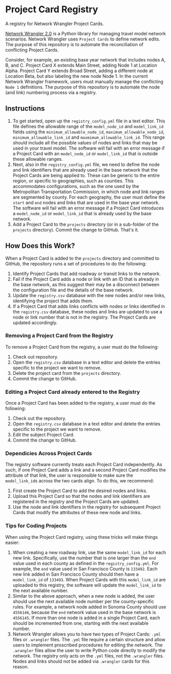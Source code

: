 # Project Card Registry 
A registry for Network Wrangler Project Cards.

[Network Wrangler 2.0](https://github.com/wsp-sag/network_wrangler) is a Python library for managing travel model network scenarios. Network Wrangler uses `Project Cards` to define network edits. The purpose of this repository is to automate the reconciliation of conflicting Project Cards.

Consider, for example, an existing base year network that includes nodes A, B, and C. Project Card X extends Main Street, adding Node 1 at Location Alpha. Project Card Y extends Broad Street, adding a different node at Location Beta, but also labeling the new node Node 1. In the current Network Wrangler framework, users must manually manage the conflicting `Node 1` definitions. The purpose of this repository is to automate the node (and link) numbering process via a registry.

## Instructions
1. To get started, open up the `registry_config.yml` file in a text editor. This file defines the allowable range of the `model_node_id` and `model_link_id` fields using the `minimum_allowable_node_id`, `maximum_allowable_node_id`, `minimum_allowable_link_id` and `maxmimum_allowable_link_id`. This range should include all the possible values of nodes and links that may be used in your travel model. The software will fail with an error message if a Project Card with an `model_node_id` or `model_link_id` that is outside these allowable ranges.  
2. Next, also in the `registry_config.yml` file, we need to define the node and link identifiers that are already used in the base network that the Project Cards are being applied to. These can be generic to the entire region, or specific to geographies, such as counties. This accommodates configurations, such as the one used by the Metropolitan Transportation Commission, in which node and link ranges are segmented by county. For each geography, the user must define the `start` and `end` nodes and links that are used in the base year network. The software will fail with an error message if a Project Card introduces a `model_node_id` or `model_link_id` that is already used by the base network.  
3. Add a Project Card to the `projects` directory (or in a sub-folder of the `projects` directory). Commit the change to GitHub. That's it.

## How Does this Work?
When a Project Card is added to the `projects` directory and committed to GitHub, the repository runs a set of procedures to do the following:
1. Identify Project Cards that add roadway or transit links to the network.
2. Fail if the Project Card adds a node or link with an ID that is already in the base network, as this suggest their may be a disconnect between the configuration file and the details of the base network. 
3. Update the `registry.csv` database with the new nodes and/or new links, identifying the project that adds them.
4. If a Project Card that adds links conflicts with nodes or links identified in the `registry.csv` database, these nodes and links are updated to use a node or link number that is not in the registry. The Project Cards are updated accordingly.

### Removing a Project Card from the Registry
To remove a Project Card from the registry, a user must do the following:
1. Check out repository.
2. Open the `registry.csv` database in a text editor and delete the entries specific to the project we want to remove.
3. Delete the project card from the `projects` directory. 
4. Commit the change to GitHub.

### Editing a Project Card already entered to the Registry
Once a Project Card has been added to the registry, a user must do the following:
1. Check out the repository.
2. Open the `registry.csv` database in a text editor and delete the entries specific to the project we want to remove.
3. Edit the subject Project Card.
4. Commit the change to GitHub.

### Dependicies Across Project Cards
The registry software currently treats each Project Card independently. As such, if one Project Card adds a link and a second Project Card modifies the attribute of that link, the user is responsible to make sure the `model_link_id`s across the two cards align. To do this, we recommend:
1. First create the Project Card to add the desired nodes and links.
2. Upload this Project Card so that the nodes and link identifiers are registered in the registry and the Project Cards are updated. 
3. Use the node and link identifiers in the registry for subsequent Project Cards that modify the attributes of these new node and links. 

### Tips for Coding Projects
When using the Project Card registry, using these tricks will make things easier:
1. When creating a new roadway link, use the same `model_link_id` for each new link. Specifically, use the number that is one larger than the `end` value used in each county as defined in the `registry_config.yml`. For example, the `end` value used in San Francisco County is `133492`. Each new link added in San Francisco County should then have a `model_link_id` of `133493`. When Project Cards with this `model_link_id` are uploaded to this registry, the software will update the `model_link_id` to the next available number. 
2. Similar to the above approach, when a new node is added, the user should use the next available node number per the county-specific rules. For example, a network node added in Sonoma County should use `4556146`, because the `end` network value used in the base network is `4556145`. If more than one node is added in a single Project Card, each should be incremented from one, starting with the next available number.
3. Network Wrangler allows you to have two types of Project Cards: `.yml` files or `.wrangler` files. The `.yml` file require a certain structure and allow users to implement proscribed procedures for editing the network. The `.wrangler` files allow the user to write Python code directly to modify the network. The registry only acts on the `.yml` files, not the `.wrangler` files. Nodes and links should not be added via `.wrangler` cards for this reason. 

